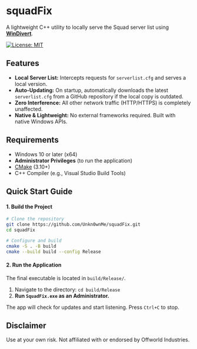 # squadFix

A lightweight C++ utility to locally serve the Squad server list using **[WinDivert](https://www.reqrypt.org/windivert.html)**.

[![License: MIT](https://img.shields.io/badge/License-MIT-blue.svg)](LICENSE)

## Features

-   **Local Server List:** Intercepts requests for `serverlist.cfg` and serves a local version.
-   **Auto-Updating:** On startup, automatically downloads the latest `serverlist.cfg` from a GitHub repository if the local copy is outdated.
-   **Zero Interference:** All other network traffic (HTTP/HTTPS) is completely unaffected.
-   **Native & Lightweight:** No external frameworks required. Built with native Windows APIs.

## Requirements

-   Windows 10 or later (x64)
-   **Administrator Privileges** (to run the application)
-   [CMake](https://cmake.org/download/) (3.10+)
-   C++ Compiler (e.g., Visual Studio Build Tools)

## Quick Start Guide

#### 1. Build the Project

```sh
# Clone the repository
git clone https://github.com/Unkn0wnMe/squadFix.git
cd squadFix

# Configure and build
cmake -S . -B build
cmake --build build --config Release
```

#### 2. Run the Application

The final executable is located in `build/Release/`.

1.  Navigate to the directory: `cd build/Release`
2.  **Run `SquadFix.exe` as an Administrator.**

The app will check for updates and start listening. Press `Ctrl+C` to stop.

## Disclaimer
Use at your own risk. Not affiliated with or endorsed by Offworld Industries.
